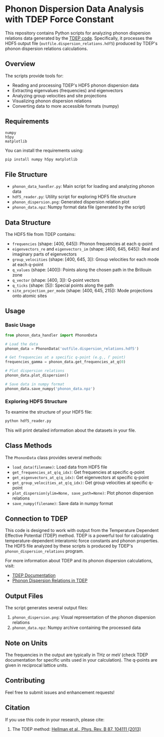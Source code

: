 # Phonon Dispersion Data Analysis with TDEP Force Constant

This repository contains Python scripts for analyzing phonon dispersion relations data generated by the [TDEP code](https://tdep-developers.github.io/tdep/). Specifically, it processes the HDF5 output file (`outfile.dispersion_relations.hdf5`) produced by TDEP's phonon dispersion relations calculations.

## Overview

The scripts provide tools for:
- Reading and processing TDEP's HDF5 phonon dispersion data
- Extracting eigenvalues (frequencies) and eigenvectors
- Analyzing group velocities and site projections
- Visualizing phonon dispersion relations
- Converting data to more accessible formats (numpy)

## Requirements

```
numpy
h5py
matplotlib
```

You can install the requirements using:
```bash
pip install numpy h5py matplotlib
```

## File Structure

- `phonon_data_handler.py`: Main script for loading and analyzing phonon data
- `hdf5_reader.py`: Utility script for exploring HDF5 file structure
- `phonon_dispersion.png`: Generated dispersion relation plot
- `phonon_data.npz`: Numpy format data file (generated by the script)

## Data Structure

The HDF5 file from TDEP contains:
- `frequencies` (shape: [400, 645]): Phonon frequencies at each q-point
- `eigenvectors_re` and `eigenvectors_im` (shape: [400, 645, 645]): Real and imaginary parts of eigenvectors
- `group_velocities` (shape: [400, 645, 3]): Group velocities for each mode at each q-point
- `q_values` (shape: [400]): Points along the chosen path in the Brillouin zone
- `q_vector` (shape: [400, 3]): Q-point vectors
- `q_ticks` (shape: [5]): Special points along the path
- `site_projection_per_mode` (shape: [400, 645, 215]): Mode projections onto atomic sites

## Usage

### Basic Usage

```python
from phonon_data_handler import PhononData

# Load the data
phonon_data = PhononData('outfile.dispersion_relations.hdf5')

# Get frequencies at a specific q-point (e.g., Γ point)
frequencies_gamma = phonon_data.get_frequencies_at_q(0)

# Plot dispersion relations
phonon_data.plot_dispersion()

# Save data in numpy format
phonon_data.save_numpy('phonon_data.npz')
```

### Exploring HDF5 Structure

To examine the structure of your HDF5 file:
```python
python hdf5_reader.py
```

This will print detailed information about the datasets in your file.

## Class Methods

The `PhononData` class provides several methods:

- `load_data(filename)`: Load data from HDF5 file
- `get_frequencies_at_q(q_idx)`: Get frequencies at specific q-point
- `get_eigenvectors_at_q(q_idx)`: Get eigenvectors at specific q-point
- `get_group_velocities_at_q(q_idx)`: Get group velocities at specific q-point
- `plot_dispersion(ylim=None, save_path=None)`: Plot phonon dispersion relations
- `save_numpy(filename)`: Save data in numpy format

## Connection to TDEP

This code is designed to work with output from the Temperature Dependent Effective Potential (TDEP) method. TDEP is a powerful tool for calculating temperature-dependent interatomic force constants and phonon properties. The HDF5 file analyzed by these scripts is produced by TDEP's `phonon_dispersion_relations` program.

For more information about TDEP and its phonon dispersion calculations, visit:
- [TDEP Documentation](https://tdep-developers.github.io/tdep/)
- [Phonon Dispersion Relations in TDEP](https://tdep-developers.github.io/tdep/program/phonon_dispersion_relations/#__tabbed_1_1)

## Output Files

The script generates several output files:
1. `phonon_dispersion.png`: Visual representation of the phonon dispersion relations
2. `phonon_data.npz`: Numpy archive containing the processed data

## Note on Units

The frequencies in the output are typically in THz or meV (check TDEP documentation for specific units used in your calculation). The q-points are given in reciprocal lattice units.

## Contributing

Feel free to submit issues and enhancement requests!


## Citation

If you use this code in your research, please cite:
1. The TDEP method: [Hellman et al., Phys. Rev. B 87, 104111 (2013)](https://doi.org/10.1103/PhysRevB.87.104111)
